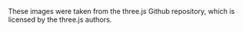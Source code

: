 These images were taken from the three.js Github repository, which is licensed
by the three.js authors.
